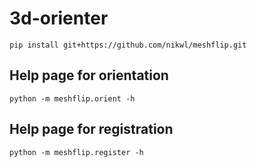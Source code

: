 # 3d-orienter
```
pip install git+https://github.com/nikwl/meshflip.git
```

## Help page for orientation
```
python -m meshflip.orient -h
```

## Help page for registration
```
python -m meshflip.register -h
```
